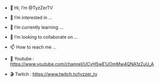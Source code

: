 - 👋 Hi, I’m @TyzZerTV
- 👀 I’m interested in ...
- 🌱 I’m currently learning ...
- 💞️ I’m looking to collaborate on ...
- 📫 How to reach me ...

- 🎥 Youtube : https://www.youtube.com/channel/UCyHSwE1JOmMw4QNA1zZuU_A
- 🎬 Twitch : https://www.twitch.tv/tyzzer_tv

<!---
TyzZerTV/TyzZerTV is a ✨ special ✨ repository because its `README.md` (this file) appears on your GitHub profile.
You can click the Preview link to take a look at your changes.
--->
